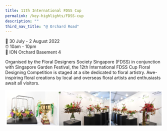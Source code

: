 ```yaml
---
title: 11th International FDSS Cup
permalink: /key-highlights/FDSS-cup
description: ""
third_nav_title: "@ Orchard Road"
---
```

📆 30 July - 2 August 2022 <br>
⏰ 10am - 10pm<br>
📍 ION Orchard Basement 4 <br>

Organised by the Floral Designers Society Singapore (FDSS) in conjunction with Singapore
Garden Festival, the 12th International FDSS Cup Floral Designing Competition is staged at
a site dedicated to floral artistry. Awe-inspiring floral creations by
local and overseas floral artists and enthusiasts await all visitors.

![FDSS Cup ](/images/fdss11.jpg)